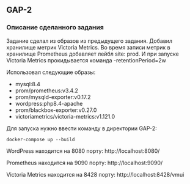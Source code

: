 ## GAP-2 ##

### Описание сделанного задания
Задание сделал из образов из предыдущего задания. Добавил хранилище метрик Victoria Metrics.
Во время записи метрик в хранилище Prometheus добавляет лейбл site: prod.
И при запуске Victoria Metrics прокидывается команда -retentionPeriod=2w

Использовал следующие образы:
* mysql:8.4
* prom/prometheus:v3.4.2
* prom/mysqld-exporter:v0.17.2
* wordpress:php8.4-apache
* prom/blackbox-exporter:v0.27.0
* victoriametrics/victoria-metrics:v1.121.0

Для запуска нужно ввести команду в директории GAP-2:
```shell
docker-compose up --build
```

WordPress находится на 8080 порту: http://localhost:8080/

Prometheus находится на 9090 порту: http://localhost:9090/

Victoria Metrics находится на 8428 порту: http://localhost:8428/vmui
